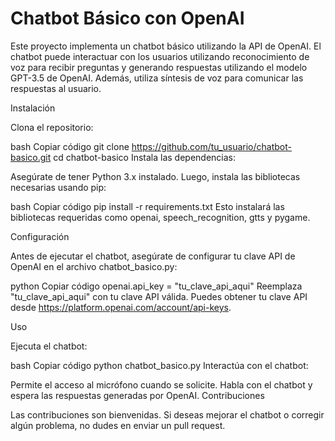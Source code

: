 # Chatbot Básico con OpenAI

Este proyecto implementa un chatbot básico utilizando la API de OpenAI. El chatbot puede interactuar con los usuarios utilizando reconocimiento de voz para recibir preguntas y generando respuestas utilizando el modelo GPT-3.5 de OpenAI. Además, utiliza síntesis de voz para comunicar las respuestas al usuario.

Instalación

Clona el repositorio:

bash
Copiar código
git clone https://github.com/tu_usuario/chatbot-basico.git
cd chatbot-basico
Instala las dependencias:

Asegúrate de tener Python 3.x instalado. Luego, instala las bibliotecas necesarias usando pip:

bash
Copiar código
pip install -r requirements.txt
Esto instalará las bibliotecas requeridas como openai, speech_recognition, gtts y pygame.

Configuración

Antes de ejecutar el chatbot, asegúrate de configurar tu clave API de OpenAI en el archivo chatbot_basico.py:

python
Copiar código
openai.api_key = "tu_clave_api_aqui"
Reemplaza "tu_clave_api_aqui" con tu clave API válida. Puedes obtener tu clave API desde https://platform.openai.com/account/api-keys.

Uso

Ejecuta el chatbot:

bash
Copiar código
python chatbot_basico.py
Interactúa con el chatbot:

Permite el acceso al micrófono cuando se solicite.
Habla con el chatbot y espera las respuestas generadas por OpenAI.
Contribuciones

Las contribuciones son bienvenidas. Si deseas mejorar el chatbot o corregir algún problema, no dudes en enviar un pull request.
